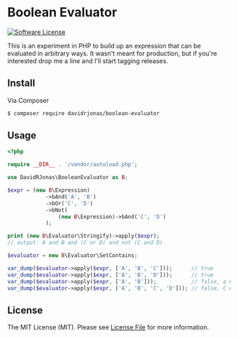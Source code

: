 Boolean Evaluator
=================

[![Software License][ico-license]](LICENSE.md)

This is an experiment in PHP to build up an expression that can be evaluated in
arbitrary ways. It wasn't meant for production, but if you're interested drop
me a line and I'll start tagging releases.

Install
-------

Via Composer

``` bash
$ composer require davidrjonas/boolean-evaluator
```

Usage
-----

```php
<?php

require __DIR__ . '/vendor/autoload.php';

use DavidRJonas\BooleanEvaluator as B;

$expr = (new B\Expression)
            ->bAnd('A', 'B')
            ->bOr('C', 'D')
            ->bNot(
                (new B\Expression)->bAnd('C', 'D')
            );

print (new B\Evaluator\Stringify)->apply($expr);
// output: A and B and (C or D) and not (C and D)

$evaluator = new B\Evaluator\SetContains;

var_dump($evaluator->apply($expr, ['A', 'B', 'C']));      // true
var_dump($evaluator->apply($expr, ['A', 'B', 'D']));      // true
var_dump($evaluator->apply($expr, ['A', 'B']));           // false, a C or D is missing
var_dump($evaluator->apply($expr, ['A', 'B', 'C', 'D'])); // false, C or D but not both
```

## License

The MIT License (MIT). Please see [License File](LICENSE.md) for more information.

[ico-license]: https://img.shields.io/badge/license-MIT-brightgreen.svg?style=flat-square
